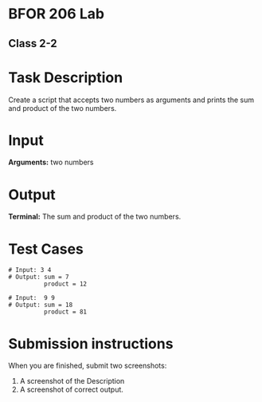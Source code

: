 # BFOR 206 Lab
## Class 2-2

# Task Description
Create a script that accepts two numbers as arguments
and prints the sum and product of the two numbers.

# Input
**Arguments:** two numbers

# Output
**Terminal:** The sum and product of the two numbers.

# Test Cases

```
# Input: 3 4
# Output: sum = 7
          product = 12

# Input:  9 9
# Output: sum = 18
          product = 81

```

# Submission instructions
When you are finished, submit two screenshots:
1.  A screenshot of the Description
2.  A screenshot of correct output.

